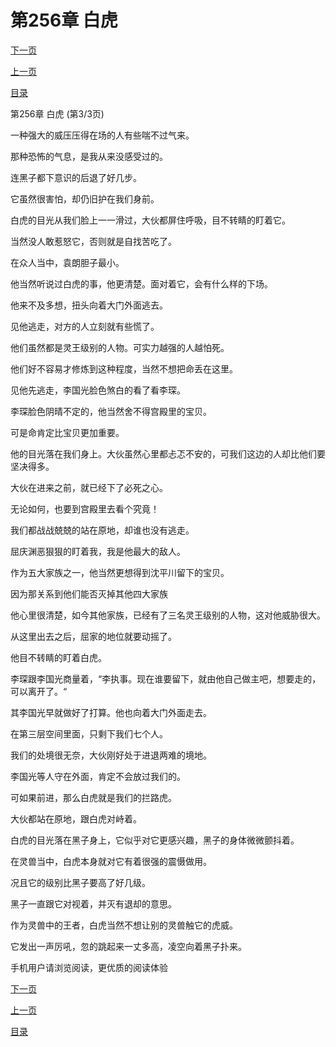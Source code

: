<h1>第256章    白虎</h1>
            <div><p><a href="./0768_%E7%AC%AC257%E7%AB%A0_%E9%93%9C%E6%A3%BA.md">下一页</a></p><p><a href="./0766_%E7%AC%AC256%E7%AB%A0_%E7%99%BD%E8%99%8E.md">上一页</a></p><p><a href="../">目录</a></p></div>
            <div><p>第256章    白虎 (第3/3页)</p><p>一种强大的威压压得在场的人有些喘不过气来。</p><p>那种恐怖的气息，是我从来没感受过的。</p><p>连黑子都下意识的后退了好几步。</p><p>它虽然很害怕，却仍旧护在我们身前。</p><p>白虎的目光从我们脸上一一滑过，大伙都屏住呼吸，目不转睛的盯着它。</p><p>当然没人敢惹怒它，否则就是自找苦吃了。</p><p>在众人当中，袁朗胆子最小。</p><p>他当然听说过白虎的事，他更清楚。面对着它，会有什么样的下场。</p><p>他来不及多想，扭头向着大门外面逃去。</p><p>见他逃走，对方的人立刻就有些慌了。</p><p>他们虽然都是灵王级别的人物。可实力越强的人越怕死。</p><p>他们好不容易才修炼到这种程度，当然不想把命丢在这里。</p><p>见他先逃走，李国光脸色煞白的看了看李琛。</p><p>李琛脸色阴晴不定的，他当然舍不得宫殿里的宝贝。</p><p>可是命肯定比宝贝更加重要。</p><p>他的目光落在我们身上。大伙虽然心里都忐忑不安的，可我们这边的人却比他们要坚决得多。</p><p>大伙在进来之前，就已经下了必死之心。</p><p>无论如何，也要到宫殿里去看个究竟！</p><p>我们都战战兢兢的站在原地，却谁也没有逃走。</p><p>屈庆渊恶狠狠的盯着我，我是他最大的敌人。</p><p>作为五大家族之一，他当然更想得到沈平川留下的宝贝。</p><p>因为那关系到他们能否灭掉其他四大家族</p><p>他心里很清楚，如今其他家族，已经有了三名灵王级别的人物，这对他威胁很大。</p><p>从这里出去之后，屈家的地位就要动摇了。</p><p>他目不转睛的盯着白虎。</p><p>李琛跟李国光商量着，“李执事。现在谁要留下，就由他自己做主吧，想要走的，可以离开了。“</p><p>其李国光早就做好了打算。他也向着大门外面走去。</p><p>在第三层空间里面，只剩下我们七个人。</p><p>我们的处境很无奈，大伙刚好处于进退两难的境地。</p><p>李国光等人守在外面，肯定不会放过我们的。</p><p>可如果前进，那么白虎就是我们的拦路虎。</p><p>大伙都站在原地，跟白虎对峙着。</p><p>白虎的目光落在黑子身上，它似乎对它更感兴趣，黑子的身体微微颤抖着。</p><p>在灵兽当中，白虎本身就对它有着很强的震慑做用。</p><p>况且它的级别比黑子要高了好几级。</p><p>黑子一直跟它对视着，并灭有退却的意思。</p><p>作为灵兽中的王者，白虎当然不想让别的灵兽触它的虎威。</p><p>它发出一声厉吼，忽的跳起来一丈多高，凌空向着黑子扑来。</p><p>手机用户请浏览阅读，更优质的阅读体验</p></div>
            <div><p><a href="./0768_%E7%AC%AC257%E7%AB%A0_%E9%93%9C%E6%A3%BA.md">下一页</a></p><p><a href="./0766_%E7%AC%AC256%E7%AB%A0_%E7%99%BD%E8%99%8E.md">上一页</a></p><p><a href="../">目录</a></p></div>